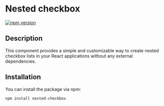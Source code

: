 # Nested checkbox

[![npm version](https://badge.fury.io/js/nested-checkbox.svg)](https://badge.fury.io/js/nested-checkbox)

## Description

This component provides a simple and customizable way to create nested checkbox lists in your React applications without any external dependencies.

## Installation

You can install the package via npm:

```bash
npm install nested-checkbox
```
